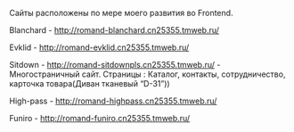 Сайты расположены по мере моего развития во Frontend.

Blanchard - http://romand-blanchard.cn25355.tmweb.ru/

Evklid - http://romand-evklid.cn25355.tmweb.ru/

Sitdown - http://romand-sitdownpls.cn25355.tmweb.ru/ - Многостраничный сайт. Страницы : Каталог, контакты, сотрудничество, карточка товара(Диван тканевый
“D-31”))

High-pass - http://romand-highpass.cn25355.tmweb.ru/

Funiro - http://romand-funiro.cn25355.tmweb.ru/

